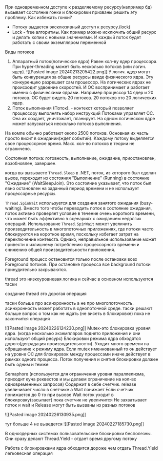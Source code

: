 При одновременном доступе к разделяемому ресурсу(например бд) вызывает состояние гонки и блокировки призваны решить эту проблему.
Как избежать гонки? 
 - Потоку выдается эксклюзивный доступ к ресурсу.(lock)
 - Lock - free алгоритмы. Как пример можно исключить общий ресурс и делать копии с новыми значениями. И каждый поток будет работать с своим экземпляром переменной

Виды потоков
1. Аппаратный поток(логическое ядро)
Равен кол-ву ядер процессора. При hyper-threading может быть несколько потоков (или логич. ядер).
![[Pasted image 20240213205422.png]]
У логич. ядер могут быть конкуренция за общие ресурсы ввиде физического ядра. Эту конкуренцию разрешает сам процессор.
На логических ядрах не происходит удвоение скоростей.
И ОС воспринимает и работает именно с физическими ядрами.
Например процессор 14 ядер и 20 потоков. ОС будет видеть 20 потоков. 20 потоков это 20 логических ядер.
2. Поток выполнения (Поток). - контекст который позволяет процессору выполнять набор инструкций
Потоками управляет ОС. Она их создает, уничтожает, планирует.
На одном логическом ядре может запускаться несколько потоков выполнения.

На компе обычно работают около 2500 потоков. Основная их часть просто висит в ожидании(ждет событий).
Каждому потоку выделяется свое процессорное время.
Макс. кол-во потоков в теории не ограничено.

Состояния потока: готовность, выполнение, ожидание, приостановлен, возобновлен, завершен.

когда вы вызываете `Thread.Sleep` в .NET, поток, из которого был сделан вызов, переходит из состояния "Выполнение" (Running) в состояние "Ожидание" (WaitSleepJoin). Это состояние указывает, что поток был явно остановлен на заданный период времени и не использует процессорные ресурсы.

`Thread.SpinWait` используется для создания занятого ожидания (busy-waiting). Вместо того чтобы переводить поток в состояние ожидания, поток активно проверяет условие в течение очень короткого времени, что может быть эффективно в сценариях с ожиданием недолгих операций.
Использование `Thread.SpinWait` может увеличить производительность в многопоточных приложениях, где потоки часто блокируются на короткое время, поскольку избегает затрат на переключение контекста. Однако, неправильное использование может привести к излишнему потреблению процессорного времени и снижению общей производительности приложения.

Foreground процесс остановится только после остановки всех Foreground потоков.
При остановке процесса все background потоки принудительно закрываются.

thread это низкоуровневая логика и сейчас в основном используются таски

создание thread это дорогая операция

таски больше про асинхронность а не про многопоточность.
асинхронность может работать в однопоточной среде.
таски решают больше вопрос о том как не ждать (не висеть в блокировке) пока не закончится операция

![[Pasted image 20240226124230.png]]
Mutex-это блокировка уровня ядра. (когда несколько экземпляров поднято приложения и они используют общий ресурс)
Блокировки режима ядра обходятся дорого(деградация производительности). Уходит много времени на обращениие к режиму ядра.
Если mutex именнованный то он действует на уровне ОС для блокировок между процессами
иначе действует в рамках одного процесса. 
Поток получения и снятия блокировки должен быть одним и темже

Semaphore (используется для ограничения уровня параллелизма, приходит куча реквестов и мы делаем ограничение на кол-во одновременнных запросов)
Содержит в себе счетчик. release увеличивает число в счетчике а Wait понижает
Если счетчик понижается до 0 то при вызове Wait поток уходит в блокировку(засыпает) пока счетчик не увеличится
Не захватывает поток и wait и Release могут быть вызваны из разных потоков

![[Pasted image 20240226130935.png]]

тут больше 4 не выведется
![[Pasted image 20240227185730.png]]



В одноядерных системах пользовательские блокировки бесполезны. Они сразу делают Thread.Yield - отдает время другому потоку

Работа с блокировками ядра обходится дороже чем отдать
Thread.Yield легковесная операция